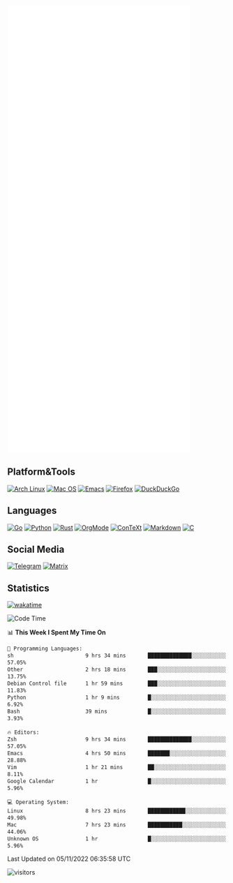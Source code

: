 ![Metrics](https://github.com/SteamedFish/SteamedFish/blob/master/github-metrics.svg)

## Platform&Tools

[![Arch Linux](https://img.shields.io/badge/ArchLinux-1793D1?logo=arch-linux&logoColor=fff&style=flat-square)](https://archlinux.org/)
[![Mac OS](https://img.shields.io/badge/MacOS-000000?style=flat-square&logo=macos&logoColor=F0F0F0)](https://www.apple.com/macos/)
[![Emacs](https://img.shields.io/badge/Emacs-%237F5AB6.svg?&style=flat-square&logo=gnu-emacs&logoColor=white)](https://www.gnu.org/software/emacs/)
[![Firefox](https://img.shields.io/badge/Firefox-FF7139?style=flat-square&logo=Firefox-Browser&logoColor=white)](https://firefox.com/)
[![DuckDuckGo](https://img.shields.io/badge/DuckDuckGo-DE5833?style=flat-square&logo=DuckDuckGo&logoColor=white)](https://duckduckgo.com/)

## Languages

[![Go](https://img.shields.io/badge/Golang-%2300ADD8.svg?style=flat-square&logo=go&logoColor=white)](https://golang.org/)
[![Python](https://img.shields.io/badge/Python-3670A0?style=flat-square&logo=python&logoColor=ffdd54)](https://www.python.org/)
[![Rust](https://img.shields.io/badge/Rust-%23000000.svg?style=flat-square&logo=rust&logoColor=white)](https://www.rust-lang.org/)
[![OrgMode](https://img.shields.io/badge/OrgMode-%23000000.svg?style=flat-square&logo=org&logoColor=white)](https://orgmode.org/)
[![ConTeXt](https://img.shields.io/badge/ConTeXt-%23008080.svg?style=flat-square&logo=latex&logoColor=white)](https://contextgarden.net/)
[![Markdown](https://img.shields.io/badge/MarkDown-%23000000.svg?style=flat-square&logo=markdown&logoColor=white)](https://daringfireball.net/projects/markdown/)
[![C](https://img.shields.io/badge/C-%2300599C.svg?style=flat-square&logo=c&logoColor=white)](https://www.iso.org/standard/74528.html)

## Social Media
[![Telegram](https://img.shields.io/badge/SteamedFish-2CA5E0?style=social&logo=telegram&logoColor=white)](https://t.me/SteamedFish)
[![Matrix](https://img.shields.io/badge/SteamedFish-2CA5E0?style=social&logo=matrix&logoColor=black)](https://matrix.to/#/@i:steamedfish.org)

## Statistics
[![wakatime](https://wakatime.com/badge/user/168280d6-fcf2-4b4f-ad3a-dc4612f35b38.svg)](https://wakatime.com/@168280d6-fcf2-4b4f-ad3a-dc4612f35b38)

<!--START_SECTION:waka-->
![Code Time](http://img.shields.io/badge/Code%20Time-2%2C117%20hrs%2039%20mins-blue)

📊 **This Week I Spent My Time On** 

```text
💬 Programming Languages: 
sh                       9 hrs 34 mins       ██████████████░░░░░░░░░░░   57.05% 
Other                    2 hrs 18 mins       ███░░░░░░░░░░░░░░░░░░░░░░   13.75% 
Debian Control file      1 hr 59 mins        ███░░░░░░░░░░░░░░░░░░░░░░   11.83% 
Python                   1 hr 9 mins         █░░░░░░░░░░░░░░░░░░░░░░░░   6.92% 
Bash                     39 mins             █░░░░░░░░░░░░░░░░░░░░░░░░   3.93%

🔥 Editors: 
Zsh                      9 hrs 34 mins       ██████████████░░░░░░░░░░░   57.05% 
Emacs                    4 hrs 50 mins       ███████░░░░░░░░░░░░░░░░░░   28.88% 
Vim                      1 hr 21 mins        ██░░░░░░░░░░░░░░░░░░░░░░░   8.11% 
Google Calendar          1 hr                █░░░░░░░░░░░░░░░░░░░░░░░░   5.96%

💻 Operating System: 
Linux                    8 hrs 23 mins       ████████████░░░░░░░░░░░░░   49.98% 
Mac                      7 hrs 23 mins       ███████████░░░░░░░░░░░░░░   44.06% 
Unknown OS               1 hr                █░░░░░░░░░░░░░░░░░░░░░░░░   5.96%

```


 Last Updated on 05/11/2022 06:35:58 UTC
<!--END_SECTION:waka-->

![visitors](https://visitor-badge.laobi.icu/badge?page_id=SteamedFish.SteamedFish)
